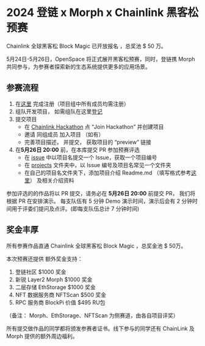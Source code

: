 # 2024  登链 x Morph x Chainlink 黑客松预赛

Chainlink 全球黑客松 Block Magic 已开放报名 ，总奖池 $ 50 万。

5月24日-5月26日，OpenSpace 将正式展开黑客松预赛，同时，登链携 Morph 共同参与，为参赛者探索新的生态系统提供更多的应用场景。

## 参赛流程

1. 在[这里](https://chainlinkcommunity.typeform.com/Chinese?utm_medium=paid-affiliate&utm_source=learnblockchain&utm_campaign=blockmagic-hackathon) 完成注册（项目组中所有成员均需注册）
2. 组队开发项目， 如需组队在这里[登记](https://docs.google.com/spreadsheets/d/18ZI0xiA7RIl64fyo-SkjIULcCZYMEPz72cB61tWaC-8/edit?usp=sharing)
3. 提交项目
   * 在 [Chainlink Hackathon](https://chainlinkblockmagic.devpost.com/)  点 “Join Hackathon” 并创建项目
   * 邀请 同组成员 加入项目 （如有）
   * 完善项目描述， 并提交， 获取项目的 “preview”  链接
4. 在**5月26日 20:00** 前，在本库提交 PR 参加预赛评选
   * 在 [issue](https://github.com/lbc-team/chainlink-hackathon-pre/issues) 中以项目名提交一个 Issue，获取一个项目编号
   * 在 [projects](./projects/) 文件夹中，以 Issue 编号及项目名常见一个文件夹
   * 在自己的项目名文件夹下，添加项目介绍 Readme.md （填写格式参考[这里](./projects/1_UpchainProject/Readme.md)） 及相关介绍资料


参加评选的的作品将以 PR 提交，请务必在 **5月26日 20:00** 前提交 PR， 我们将根据 PR 在安排演示。
每支队伍有 5 分钟 Demo 演示时间，演示后会有 2 分钟时间用于评委们提问及点评。(即每支队伍总计 7 分钟时间)

## 奖金丰厚
所有参赛作品直通 Chainlink 全球黑客松 Block Magic ，总奖金池 $ 50万。

本次预赛还提供 额外奖金支持：

1. 登链社区 $1000 奖金
2. 新锐 Layer2 Morph $1000 奖金
3. 二层存储 EthStorage $1000 奖金
4. NFT 数据服务商 NFTScan $500 奖金
5. RPC 服务商 BlockPi 价值 $495 RU包

（备注： Morph、EthStorage、NFTScan 为侧赛道，由各自项目评奖）

所有提交做作品的同学都将颁发参赛者证书。线下参与的同学还有 ChainLink 及 Morph 提供的额外周边福利。


